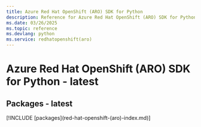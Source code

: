 ```yaml
---
title: Azure Red Hat OpenShift (ARO) SDK for Python
description: Reference for Azure Red Hat OpenShift (ARO) SDK for Python
ms.date: 03/26/2025
ms.topic: reference
ms.devlang: python
ms.service: redhatopenshift(aro)
---
```

# Azure Red Hat OpenShift (ARO) SDK for Python - latest
## Packages - latest
[!INCLUDE [packages](red-hat-openshift-(aro\)-index.md)]